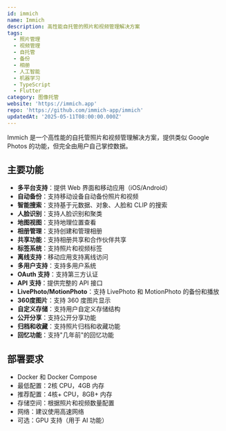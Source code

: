 ```yaml
---
id: immich
name: Immich
description: 高性能自托管的照片和视频管理解决方案
tags:
  - 照片管理
  - 视频管理
  - 自托管
  - 备份
  - 相册
  - 人工智能
  - 机器学习
  - TypeScript
  - Flutter
category: 图像托管
website: 'https://immich.app'
repo: 'https://github.com/immich-app/immich'
updatedAt: '2025-05-11T08:00:00.000Z'
---
```


Immich 是一个高性能的自托管照片和视频管理解决方案，提供类似 Google Photos 的功能，但完全由用户自己掌控数据。

## 主要功能

- **多平台支持**：提供 Web 界面和移动应用（iOS/Android）
- **自动备份**：支持移动设备自动备份照片和视频
- **智能搜索**：支持基于元数据、对象、人脸和 CLIP 的搜索
- **人脸识别**：支持人脸识别和聚类
- **地图视图**：支持地理位置查看
- **相册管理**：支持创建和管理相册
- **共享功能**：支持相册共享和合作伙伴共享
- **标签系统**：支持照片和视频标签
- **离线支持**：移动应用支持离线访问
- **多用户支持**：支持多用户系统
- **OAuth 支持**：支持第三方认证
- **API 支持**：提供完整的 API 接口
- **LivePhoto/MotionPhoto**：支持 LivePhoto 和 MotionPhoto 的备份和播放
- **360度图片**：支持 360 度图片显示
- **自定义存储**：支持用户自定义存储结构
- **公开分享**：支持公开分享功能
- **归档和收藏**：支持照片归档和收藏功能
- **回忆功能**：支持"几年前"的回忆功能

## 部署要求

- Docker 和 Docker Compose
- 最低配置：2核 CPU，4GB 内存
- 推荐配置：4核+ CPU，8GB+ 内存
- 存储空间：根据照片和视频数量配置
- 网络：建议使用高速网络
- 可选：GPU 支持（用于 AI 功能） 